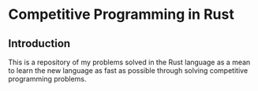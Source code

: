 # Competitive Programming in Rust
## Introduction
This is a repository of my problems solved in the Rust language as a mean to learn the new language as fast as possible through solving competitive programming problems.